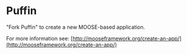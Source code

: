 Puffin
=====

"Fork Puffin" to create a new MOOSE-based application.

For more information see: [http://mooseframework.org/create-an-app/](http://mooseframework.org/create-an-app/)
